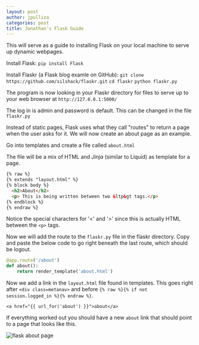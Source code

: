```yaml
---
layout: post
author: jpulliza
categories: post
title: Jonathan's Flask Guide
---
```


This will serve as a guide to installing Flask on your local machine to serve up dynamic webpages.

Install Flask: `pip install Flask`

Install Flaskr (a Flask blog examle on GitHub): 
`git clone https://github.com/silshack/flaskr.git`
`cd flaskr`
`python flaskr.py`

The program is now looking in your Flaskr directory for files to serve up to your web browser at `http://127.0.0.1:5000/`

The log in is admin and password is default. This can be changed in the file `flaskr.py`

Instead of static pages, Flask uses what they call "routes" to return a page when the user asks for it. We will now create an about page as an example.

Go into templates and create a file called `about.html`

The file will be a mix of HTML and *Jinja* (similar to Liquid) as template for a page.

```html
{% raw %}
{% extends "layout.html" %}
{% block body %}
  <h2>About</h2>
  <p> This is being written between two &ltp&gt tags.</p>
{% endblock %}
{% endraw %}
```

Notice the special characters for '<' and '>' since this is actually HTML between the `<p>` tags.

Now we will add the route to the `flaskr.py` file in the flaskr directory. Copy and paste the below code to go right beneath the last route, which should be logout.

```python
@app.route('/about')
def about():
    return render_template('about.html')
```

Now we add a link in the `layout.html` file found in templates. This goes right after `<div class=metanav>` and before `{% raw %}{% if not session.logged_in %}{% endraw %}`.

`<a href="{{ url_for('about') }}">about</a>`

If everything worked out you should have a new `about` link that should point to a page that looks like this.

![flask about page](https://dl.dropboxusercontent.com/u/4614624/flask_about.png)
